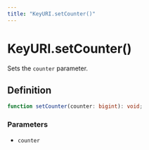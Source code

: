 ```yaml
---
title: "KeyURI.setCounter()"
---
```


# KeyURI.setCounter()

Sets the `counter` parameter.

## Definition

```ts
function setCounter(counter: bigint): void;
```

### Parameters

- `counter`
